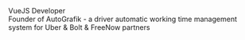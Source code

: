 <div style="font-size: 1,2em">VueJS Developer</div>
<div>Founder of AutoGrafik - a driver automatic working time management system for Uber & Bolt & FreeNow partners</div>
